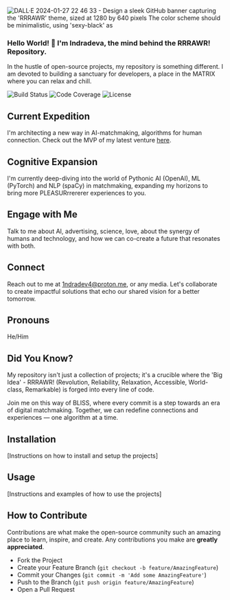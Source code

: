 ![DALL·E 2024-01-27 22 46 33 - Design a sleek GitHub banner capturing the 'RRRAWR' theme, sized at 1280 by 640 pixels  The color scheme should be minimalistic, using 'sexy-black' as](https://github.com/indrad3v4/indrad3v4/assets/120383053/5808baba-c9a0-467a-9b1a-2a931c1e655f)

### Hello World! 👋 I'm Indradeva, the mind behind the RRRAWR! Repository.

In the hustle of open-source projects, my repository is something different. I am devoted to building a sanctuary for developers, a place in the MATRIX where you can relax and chill.

![Build Status](https://img.shields.io/badge/build-passing-brightgreen)
![Code Coverage](https://img.shields.io/badge/coverage-100%25-brightgreen)
![License](https://img.shields.io/badge/license-MIT-blue)

## Current Expedition
I'm architecting a new way in AI-matchmaking, algorithms for human connection. Check out the MVP of my latest venture [here](https://indradevai.replit.app/).

## Cognitive Expansion
I'm currently deep-diving into the world of Pythonic AI (OpenAI), ML (PyTorch) and NLP (spaCy) in matchmaking, expanding my horizons to bring more PLEASURrrererer experiences to you.

## Engage with Me
Talk to me about AI, advertising, science, love, about the synergy of humans and technology, and how we can co-create a future that resonates with both.

## Connect
Reach out to me at 1ndradev4@proton.me, or any media. Let's collaborate to create impactful solutions that echo our shared vision for a better tomorrow.

## Pronouns
He/Him

## Did You Know?
My repository isn't just a collection of projects; it's a crucible where the 'Big Idea' - RRRAWR! (Revolution, Reliability, Relaxation, Accessible, World-class, Remarkable) is forged into every line of code.

Join me on this way of BLISS, where every commit is a step towards an era of digital matchmaking. Together, we can redefine connections and experiences — one algorithm at a time.

## Installation
[Instructions on how to install and setup the projects]

## Usage
[Instructions and examples of how to use the projects]

## How to Contribute
Contributions are what make the open-source community such an amazing place to learn, inspire, and create. Any contributions you make are **greatly appreciated**.

- Fork the Project
- Create your Feature Branch (`git checkout -b feature/AmazingFeature`)
- Commit your Changes (`git commit -m 'Add some AmazingFeature'`)
- Push to the Branch (`git push origin feature/AmazingFeature`)
- Open a Pull Request
